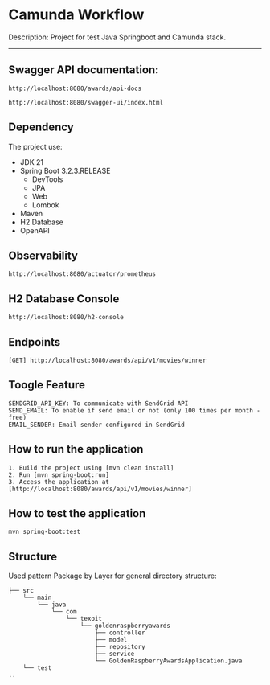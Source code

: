 # Camunda Workflow

Description: Project for test Java Springboot and Camunda stack.

<hr>

## Swagger API documentation:
```
http://localhost:8080/awards/api-docs
```
```
http://localhost:8080/swagger-ui/index.html
```

## Dependency

The project use:

- JDK 21
- Spring Boot 3.2.3.RELEASE
    - DevTools
    - JPA
    - Web
    - Lombok
- Maven
- H2 Database
- OpenAPI

## Observability
````
http://localhost:8080/actuator/prometheus
````

## H2 Database Console
```
http://localhost:8080/h2-console
```

## Endpoints
````
[GET] http://localhost:8080/awards/api/v1/movies/winner
````

## Toogle Feature
````
SENDGRID_API_KEY: To communicate with SendGrid API
SEND_EMAIL: To enable if send email or not (only 100 times per month - free)
EMAIL_SENDER: Email sender configured in SendGrid
````

## How to run the application
```
1. Build the project using [mvn clean install]
2. Run [mvn spring-boot:run]
3. Access the application at [http://localhost:8080/awards/api/v1/movies/winner]
```

## How to test the application
```
mvn spring-boot:test
```

## Structure

Used pattern Package by Layer for general directory structure:

```
├── src
    └── main
        └── java
            └── com
                └── texoit
                    └── goldenraspberryawards
                        ├── controller
                        ├── model
                        ├── repository
                        ├── service
                        └── GoldenRaspberryAwardsApplication.java
    └── test
..
```


